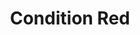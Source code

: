 ---
mission_id: cond-red
editorsChoice:
title: "Condition Red"
authors: 
    - "Peter Klassen"
    - "Jereth Kok"
    - "Steve Miller"
date:
filename: "cond-red.zip"
description: "Unknown."
heroImage:
levelReplaced: JABSHIP
difficulty: yes
bm:	yes
fme: yes
wax: yes
three_do: yes
voc: yes
gmd: yes
vue: yes
lfd: yes
base: "New level from scratch" 
editors: "WDFUSE"

---